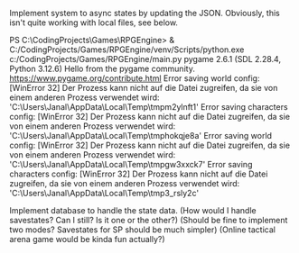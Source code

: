 
Implement system to async states by updating the JSON. Obviously, this isn't quite working with local files, see below. 


PS C:\CodingProjects\Games\RPGEngine> & C:/CodingProjects/Games/RPGEngine/venv/Scripts/python.exe c:/CodingProjects/Games/RPGEngine/main.py
pygame 2.6.1 (SDL 2.28.4, Python 3.12.6)
Hello from the pygame community. https://www.pygame.org/contribute.html
Error saving world config: [WinError 32] Der Prozess kann nicht auf die Datei zugreifen, da sie von einem anderen Prozess verwendet wird: 'C:\\Users\\Janal\\AppData\\Local\\Temp\\tmpm2ylnft1'
Error saving characters config: [WinError 32] Der Prozess kann nicht auf die Datei zugreifen, da sie von einem anderen Prozess verwendet wird: 'C:\\Users\\Janal\\AppData\\Local\\Temp\\tmphokqje8a'
Error saving world config: [WinError 32] Der Prozess kann nicht auf die Datei zugreifen, da sie von einem anderen Prozess verwendet wird: 'C:\\Users\\Janal\\AppData\\Local\\Temp\\tmpgw3xxck7'
Error saving characters config: [WinError 32] Der Prozess kann nicht auf die Datei zugreifen, da sie von einem anderen Prozess verwendet wird: 'C:\\Users\\Janal\\AppData\\Local\\Temp\\tmp3_rsly2c'

Implement database to handle the state data.
(How would I handle savestates? Can I still? Is it one or the other?)
(Should be fine to implement two modes? Savestates for SP should be much simpler)
(Online tactical arena game would be kinda fun actually?)
